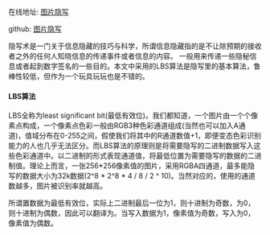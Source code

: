 在线地址: [图片隐写](http://geasscn.me/imagelbs/index.html)

github: [图片隐写](https://github.com/nullptru/frontend_learning/tree/master/js/LBS)

隐写术是一门关于信息隐藏的技巧与科学，所谓信息隐藏指的是不让除预期的接收者之外的任何人知晓信息的传递事件或者信息的内容。
一般用来传递一些隐秘信息或者起到数字签名的一些目的。本文中采用的LBS算法是隐写里的基本算法，鲁棒性较低，但作为一个玩具玩玩也是不错的。

#### LBS算法
LBS全称为least significant bit(最低有效位)。我们都知道，一个图片由一个个像素点构成，一个像素点色彩一般由RGB3种色彩通道组成(当然也可以加入A通道)，值域分布在0-255之间，假使我们将其中的R通道数值+1，即便变态色彩识别能力的人也几乎无法区分。而LBS算法的原理则是将需要隐写的二进制数据写入这些色彩通道中。以二进制的形式表现通道值，将最低位置为需要隐写的数据的二进制值。理论上而言，一张256*256像素值的图片，采用RGBA四通道，最多能隐写的数据大小为32k数据(2^8 * 2^8 * 4 / 8 / 2 ^ 10)。当然对应的，使用的通道数越多，图片被识别率就越高。

所谓置数据为最低有效位，实际上二进制最后一位为1，则十进制为奇数，为0，则十进制为偶数，因此可以翻译为。当写入数据为1，像素值为奇数，写入为0，像素值为偶数。